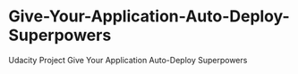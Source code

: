# Give-Your-Application-Auto-Deploy-Superpowers
Udacity Project Give Your Application Auto-Deploy Superpowers
